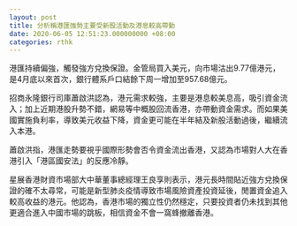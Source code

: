 ```yaml
---
layout: post
title: 分析稱港匯強勢主要受新股活動及港息較高帶動
date: 2020-06-05 12:51:23.000000000 +08:00
categories: rthk
---
```


港匯持續偏強，觸發強方兌換保證。金管局買入美元，向市場沽出9.77億港元，是4月底以來首次，銀行體系戶口結餘下周一增加至957.68億元。

招商永隆銀行司庫蕭啟洪認為，港元需求較強，主要是港息較美息高，吸引資金流入；加上近期港股升勢不錯，網易等中概股回流香港，亦帶動資金需求。而如果美國實施負利率，導致美元收益下降，資金更可能在半年結及新股活動過後，繼續流入本港。

蕭啟洪指，港匯走勢要視乎國際形勢會否令資金流出香港，又認為市場對人大在香港引入「港區國安法」的反應冷靜。

星展香港財資市場部大中華董事總經理王良享則表示，港元長時間貼近強方兌換保證的確不太尋常，可能是新型肺炎疫情導致市場風險資產投資延後，閒置資金追入較高收益的港元。他認為，香港市場的獨立性仍然穩定，只要投資者仍未找到其他更適合進入中國市場的跳板，相信資金不會一窩蜂撤離香港。
